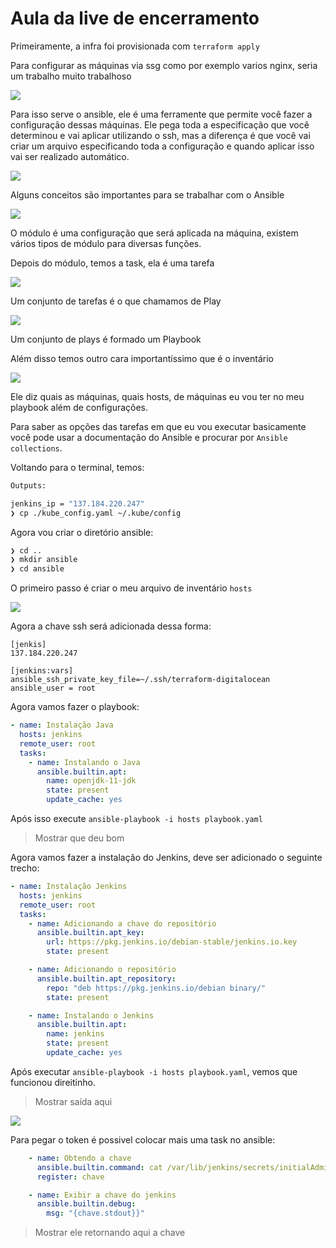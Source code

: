 # Aula da live de encerramento

Primeiramente, a infra foi provisionada com `terraform apply`

Para configurar as máquinas via ssg como por exemplo varios nginx, seria um trabalho muito trabalhoso

![](assets/2023-01-30-20-13-53.png)

Para isso serve o ansible, ele é uma ferramente que permite você fazer a configuração dessas máquinas. Ele pega toda a especificação que você determinou e vai aplicar utilizando o ssh, mas a diferença é que você vai criar um arquivo especificando toda a configuração e quando aplicar isso vai ser realizado automático.

![](assets/2023-01-30-20-16-49.png)

Alguns conceitos são importantes para se trabalhar com o Ansible

![](assets/2023-01-30-20-18-56.png)


O módulo é uma configuração que será aplicada na máquina, existem vários tipos de módulo para diversas funções.

Depois do módulo, temos a task, ela é uma tarefa

![](assets/2023-01-30-20-19-29.png)

Um conjunto de tarefas é o que chamamos de Play

![](assets/2023-01-30-20-19-45.png)

Um conjunto de plays é formado um Playbook

Além disso temos outro cara importantíssimo que é o inventário

![](2023-01-30-20-20-47.png)

Ele diz quais as máquinas, quais hosts, de máquinas eu vou ter no meu playbook além de configurações.

Para saber as opções das tarefas em que eu vou executar basicamente você pode usar a documentação do Ansible e procurar por `Ansible collections`.

Voltando para o terminal, temos:

```bash
Outputs:

jenkins_ip = "137.184.220.247"
❯ cp ./kube_config.yaml ~/.kube/config
```

Agora vou criar o diretório ansible:

```bash
❯ cd ..
❯ mkdir ansible
❯ cd ansible
```

O primeiro passo é criar o meu arquivo de inventário `hosts`

![](assets/2023-01-30-20-27-36.png)

Agora a chave ssh será adicionada dessa forma:
```ansible
[jenkis]
137.184.220.247

[jenkins:vars]
ansible_ssh_private_key_file=~/.ssh/terraform-digitalocean
ansible_user = root
```

Agora vamos fazer o playbook:

```yaml
- name: Instalação Java
  hosts: jenkins
  remote_user: root
  tasks:
    - name: Instalando o Java
      ansible.builtin.apt:
        name: openjdk-11-jdk
        state: present
        update_cache: yes
```

Após isso execute `ansible-playbook -i hosts playbook.yaml`

> Mostrar que deu bom

Agora vamos fazer a instalação do Jenkins, deve ser adicionado o seguinte trecho:

```yaml
- name: Instalação Jenkins
  hosts: jenkins
  remote_user: root
  tasks:
    - name: Adicionando a chave do repositório
      ansible.builtin.apt_key:
        url: https://pkg.jenkins.io/debian-stable/jenkins.io.key
        state: present

    - name: Adicionando o repositório
      ansible.builtin.apt_repository:
        repo: "deb https://pkg.jenkins.io/debian binary/"
        state: present

    - name: Instalando o Jenkins
      ansible.builtin.apt:
        name: jenkins
        state: present
        update_cache: yes
```

Após executar `ansible-playbook -i hosts playbook.yaml`, vemos que funcionou direitinho.

> Mostrar saída aqui

![](assets/2023-01-30-20-48-32.png)

Para pegar o token é possivel colocar mais uma task no ansible:

```yaml
    - name: Obtendo a chave
      ansible.builtin.command: cat /var/lib/jenkins/secrets/initialAdminPassword
      register: chave

    - name: Exibir a chave do jenkins
      ansible.builtin.debug:
        msg: "{chave.stdout}}" 
```

> Mostrar ele retornando aqui a chave

